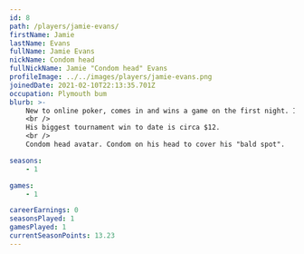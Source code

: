 ```yaml
---
id: 8
path: /players/jamie-evans/
firstName: Jamie
lastName: Evans
fullName: Jamie Evans
nickName: Condom head
fullNickName: Jamie "Condom head" Evans
profileImage: ../../images/players/jamie-evans.png
joinedDate: 2021-02-10T22:13:35.701Z
occupation: Plymouth bum
blurb: >-
    New to online poker, comes in and wins a game on the first night. Is he good or flukey AF? He's flukey.
    <br />
    His biggest tournament win to date is circa $12.
    <br />
    Condom head avatar. Condom on his head to cover his "bald spot".

seasons:
    - 1

games:
    - 1

careerEarnings: 0
seasonsPlayed: 1
gamesPlayed: 1
currentSeasonPoints: 13.23
---
```

